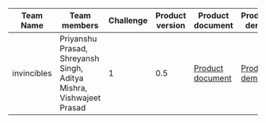 | Team Name | Team members | Challenge |  Product version | Product document | Product demo | User guide | Source code | Developer guide |
| ----- |--- |----- | ----- | ----- | ----- | ----- | ----- | ----- |
| invincibles | Priyanshu Prasad, Shreyansh Singh, Aditya Mishra, Vishwajeet Prasad | 1 | 0.5 | [Product document](https://docs.google.com/presentation/d/1qYDiUHIV9q7V5-JNINnQz7j8sUy7Ytu3IPmp8mBNYfQ/edit?usp=sharing) | [Product demo](https://drive.google.com/file/d/1Z6p3cJBd99GpxYHSGmxh5afcpnQEEYD6/view?usp=sharing) | [User guide](https://github.com/priyanshuprasad22/CareerVista#user-guide) | [Source code](https://github.com/priyanshuprasad22/CareerVista#source-code) | [Developer guide](https://github.com/priyanshuprasad22/CareerVista#developer-guide) |